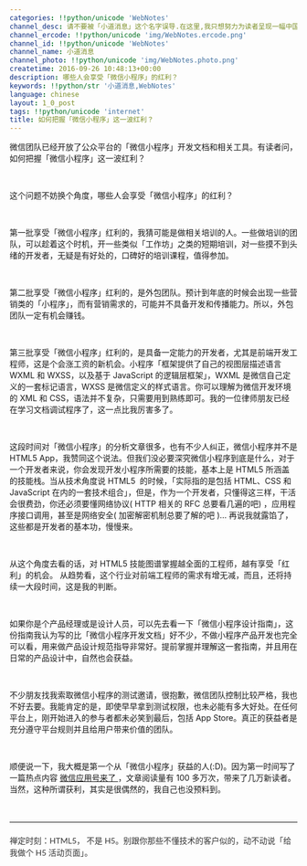 ```yaml
---
categories: !!python/unicode 'WebNotes'
channel_desc: 请不要被「小道消息」这个名字误导.在这里,我只想努力为读者呈现一幅中国互联网的清明上河图.
channel_ercode: !!python/unicode 'img/WebNotes.ercode.png'
channel_id: !!python/unicode 'WebNotes'
channel_name: 小道消息
channel_photo: !!python/unicode 'img/WebNotes.photo.png'
createtime: 2016-09-26 10:48:13+00:00
description: 哪些人会享受「微信小程序」的红利？
keywords: !!python/str '小道消息,WebNotes'
language: chinese
layout: 1_0_post
tags: !!python/unicode 'internet'
title: 如何把握「微信小程序」这一波红利？
---
```

<div class="rich_media_content" id="js_content">
<p>
         微信团队已经开放了公众平台的「微信小程序」开发文档和相关工具。有读者问，如何把握「微信小程序」这一波红利？
        </p>
<p>
<br/>
</p>
<p>
         这个问题不妨换个角度，哪些人会享受「微信小程序」的红利？
        </p>
<p>
<br/>
</p>
<p>
         第一批享受「微信小程序」红利的，我猜可能是做相关培训的人。一些做培训的团队，可以趁着这个时机，开一些类似「工作坊」之类的短期培训，对一些摸不到头绪的开发者，无疑是有好处的，口碑好的培训课程，值得参加。
        </p>
<p>
<br/>
</p>
<p>
         第二批享受「微信小程序」红利的，是外包团队。预计到年底的时候会出现一些营销类的「小程序」，而有营销需求的，可能并不具备开发和传播能力。所以，外包团队一定有机会赚钱。
        </p>
<p>
<br/>
</p>
<p>
         第三批享受「微信小程序」红利的，是具备一定能力的开发者，尤其是前端开发工程师，这是个会涨工资的新机会。小程序「框架提供了自己的视图层描述语言 WXML 和 WXSS，以及基于 JavaScript 的逻辑层框架」，WXML 是微信自己定义的一套标记语言，WXSS 是微信定义的样式语言。你可以理解为微信开发环境的 XML 和 CSS，语法并不复杂，只需要用到熟练即可。我的一位律师朋友已经在学习文档调试程序了，这一点比我厉害多了。
        </p>
<p>
<br/>
</p>
<p>
         这段时间对「微信小程序」的分析文章很多，也有不少人纠正，微信小程序并不是 HTML5 App，我赞同这个说法。但我们没必要深究微信小程序到底是什么，对于一个开发者来说，你会发现开发小程序所需要的技能，基本上是 HTML5 所涵盖的技能栈。当从技术角度说 HTML5  的时候，「实际指的是包括 HTML、CSS 和 JavaScript 在内的一套技术组合」，但是，作为一个开发者，只懂得这三样，干活会很费劲，你还必须要懂网络协议( HTTP 相关的 RFC 总要看几遍的吧) ，应用程序接口调用，甚至是网络安全( 加密解密机制总要了解的吧 )… 再说我就露馅了，这些都是开发者的基本功，慢慢来。
        </p>
<p>
<br/>
</p>
<p>
         从这个角度去看的话，对 HTML5 技能图谱掌握越全面的工程师，越有享受「红利」的机会。 从趋势看，这个行业对前端工程师的需求有增无减，而且，还将持续一大段时间，这是我的判断。
        </p>
<p>
<br/>
</p>
<p>
         如果你是个产品经理或是设计人员，可以先去看一下「微信小程序设计指南」，这份指南我认为写的比「微信小程序开发文档」好不少，不做小程序产品开发也完全可以看，用来做产品设计规范指导非常好。提前掌握并理解这一套指南，并且用在日常的产品设计中，自然也会获益。
        </p>
<p>
<br/>
</p>
<p>
         不少朋友找我索取微信小程序的测试邀请，很抱歉，微信团队控制比较严格，我也不好去要。我能肯定的是，即使早早拿到测试权限，也未必能有多大好处。在任何平台上，刚开始进入的参与者都未必笑到最后，包括 App Store。真正的获益者是充分遵守平台规则并且给用户带来价值的团队。
        </p>
<p>
<br/>
</p>
<p>
         顺便说一下，我大概是第一个从「微信小程序」获益的人(:D)。因为第一时间写了一篇热点内容
         <a data_ue_src="http://mp.weixin.qq.com/s?__biz=MjM5ODIyMTE0MA==&amp;mid=2650968689&amp;idx=1&amp;sn=c27c74226fe4d500ff552abc46b62812&amp;chksm=bd38364a8a4fbf5ca2fd32caa15799a160e90295abc56a1b874d8ce14c85614b32a2cb846291&amp;scene=21#wechat_redirect" href="http://mp.weixin.qq.com/s?__biz=MjM5ODIyMTE0MA==&amp;mid=2650968689&amp;idx=1&amp;sn=c27c74226fe4d500ff552abc46b62812&amp;chksm=bd38364a8a4fbf5ca2fd32caa15799a160e90295abc56a1b874d8ce14c85614b32a2cb846291&amp;scene=21#wechat_redirect" target="_blank">
          微信应用号来了
         </a>
         ，文章阅读量有 100 多万次，带来了几万新读者。当然，这种所谓获利，其实是很偶然的，我自己也没预料到。
        </p>
<p>
<br/>
</p>
<hr style="font-family: Lato, Helvetica, Arial, freesans, clean, sans-serif; border-right-width: 0px; border-bottom-width: 0px; border-left-width: 0px; border-top-style: solid; border-top-color: rgb(234, 234, 234); height: 1px; margin-top: 1em; margin-bottom: 1em; color: rgb(51, 51, 51); white-space: normal;"/>
<p style="font-family: Lato, Helvetica, Arial, freesans, clean, sans-serif; border: 0px; margin-top: 1.5em; margin-bottom: 1.5em; outline: 0px; line-height: 1.5em; color: rgb(51, 51, 51); white-space: normal;">
         禅定时刻：HTML5， 不是 H5。别跟你那些不懂技术的客户似的，动不动说「给我做个 H5 活动页面」。
        </p>
<p>
<br/>
</p>
</div>